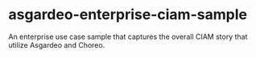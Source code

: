 # asgardeo-enterprise-ciam-sample
An enterprise use case sample that captures the overall CIAM story that utilize Asgardeo and Choreo.
